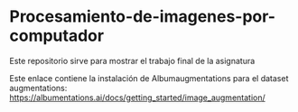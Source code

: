 # Procesamiento-de-imagenes-por-computador
Este repositorio sirve para mostrar el trabajo final de la asignatura

Este enlace contiene la instalación de Albumaugmentations para el dataset augmentations:
https://albumentations.ai/docs/getting_started/image_augmentation/
